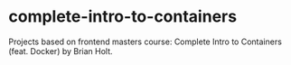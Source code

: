 # complete-intro-to-containers

Projects based on frontend masters course: Complete Intro to Containers (feat. Docker) by Brian Holt.
